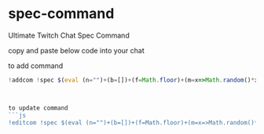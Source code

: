 # spec-command
Ultimate Twitch Chat Spec Command


copy and paste below code into your chat 

to add command
```js
!addcom !spec $(eval (n="")+(b=[])+(f=Math.floor)+(m=x=>Math.random()*x)&&(r=`$(query)`.split(q=' '))[0]&&((w=r[h=0].split(z="-")).join(q)+` spec'd ${r[1]?r[1]+` on ${n=f(m(121))}hp <-`:"!"}`+(o=$(urlfetch json https://tinyurl.com/347jrrxu)).o+(k=(w.map(s=>(b=b.concat(Array((v=(o.w[s])).length).fill(s)))&&v>0?[v]:v)).flat().map((x,i)=>m(o.d)>m(o.a[b[i]]||o.s)?0:(x[0]?x1=parseInt((h=x.split(z))[0]):h=0)+f(m(h&&h[1]?h[1]-x1:x)))).join(", "))+o.m+(n!=""?(n<=k.reduce((s,v)=>s+v, 0)?o._ :o.__):""))```



to update command
```js
!editcom !spec $(eval (n="")+(b=[])+(f=Math.floor)+(m=x=>Math.random()*x)&&(r=`$(query)`.split(q=' '))[0]&&((w=r[h=0].split(z="-")).join(q)+` spec'd ${r[1]?r[1]+` on ${n=f(m(121))}hp <-`:"!"}`+(o=$(urlfetch json https://tinyurl.com/347jrrxu)).o+(k=(w.map(s=>(b=b.concat(Array((v=(o.w[s])).length).fill(s)))&&v>0?[v]:v)).flat().map((x,i)=>m(o.d)>m(o.a[b[i]]||o.s)?0:(x[0]?x1=parseInt((h=x.split(z))[0]):h=0)+f(m(h&&h[1]?h[1]-x1:x)))).join(", "))+o.m+(n!=""?(n<=k.reduce((s,v)=>s+v, 0)?o._ :o.__):""))```
